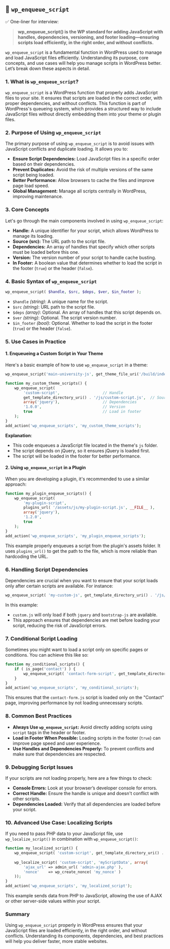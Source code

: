 ## 📌 `wp_enqueue_script`

✅ One-liner for interview:
> **wp_enqueue_script() is the WP standard for adding JavaScript with handles, dependencies, versioning, and footer loading—ensuring scripts load efficiently, in the right order, and without conflicts.**

`wp_enqueue_script` is a fundamental function in WordPress used to manage and load JavaScript files efficiently. Understanding its purpose, core concepts, and use cases will help you manage scripts in WordPress better. Let’s break down these aspects in detail.

### 1. **What is `wp_enqueue_script`?**

`wp_enqueue_script` is a WordPress function that properly adds JavaScript files to your site. It ensures that scripts are loaded in the correct order, with proper dependencies, and without conflicts. This function is part of WordPress's queueing system, which provides a structured way to include JavaScript files without directly embedding them into your theme or plugin files.

### 2. **Purpose of Using `wp_enqueue_script`**

The primary purpose of using `wp_enqueue_script` is to avoid issues with JavaScript conflicts and duplicate loading. It allows you to:
- **Ensure Script Dependencies:** Load JavaScript files in a specific order based on their dependencies.
- **Prevent Duplicates:** Avoid the risk of multiple versions of the same script being loaded.
- **Better Performance:** Allow browsers to cache the files and improve page load speed.
- **Global Management:** Manage all scripts centrally in WordPress, improving maintenance.

### 3. **Core Concepts**

Let's go through the main components involved in using `wp_enqueue_script`:

- **Handle:** A unique identifier for your script, which allows WordPress to manage its loading.
- **Source (src):** The URL path to the script file.
- **Dependencies:** An array of handles that specify which other scripts must be loaded before this one.
- **Version:** The version number of your script to handle cache busting.
- **In Footer:** A boolean value that determines whether to load the script in the footer (`true`) or the header (`false`).

### 4. **Basic Syntax of `wp_enqueue_script`**

```php
wp_enqueue_script( $handle, $src, $deps, $ver, $in_footer );
```

- `$handle` *(string)*: A unique name for the script.
- `$src` *(string)*: URL path to the script file.
- `$deps` *(array)*: Optional. An array of handles that this script depends on.
- `$ver` *(string)*: Optional. The script version number.
- `$in_footer` *(bool)*: Optional. Whether to load the script in the footer (`true`) or the header (`false`).

### 5. **Use Cases in Practice**

#### **1. Enqueueing a Custom Script in Your Theme**

Here's a basic example of how to use `wp_enqueue_script` in a theme:

```php
wp_enqueue_script('main-university-js', get_theme_file_uri('/build/index.js'), array('jquery'), '1.0', true);`
```

```php
function my_custom_theme_scripts() {
    wp_enqueue_script(
        'custom-script',                   // Handle
        get_template_directory_uri() . '/js/custom-script.js',  // Source
        array('jquery'),                   // Dependencies
        '1.0.0',                           // Version
        true                               // Load in footer
    );
}
add_action('wp_enqueue_scripts', 'my_custom_theme_scripts');
```

**Explanation**:
- This code enqueues a JavaScript file located in the theme's `js` folder.
- The script depends on jQuery, so it ensures jQuery is loaded first.
- The script will be loaded in the footer for better performance.

#### **2. Using `wp_enqueue_script` in a Plugin**

When you are developing a plugin, it's recommended to use a similar approach:

```php
function my_plugin_enqueue_scripts() {
    wp_enqueue_script(
        'my-plugin-script',
        plugins_url( '/assets/js/my-plugin-script.js', __FILE__ ),
        array('jquery'),
        '1.2.0',
        true
    );
}
add_action('wp_enqueue_scripts', 'my_plugin_enqueue_scripts');
```

This example properly enqueues a script from the plugin's assets folder. It uses `plugins_url()` to get the path to the file, which is more reliable than hardcoding the URL.

### 6. **Handling Script Dependencies**

Dependencies are crucial when you want to ensure that your script loads only after certain scripts are available. For instance:

```php
wp_enqueue_script( 'my-custom-js', get_template_directory_uri() . '/js/custom.js', array('jquery', 'bootstrap-js'), '1.0', true );
```

In this example:
- `custom.js` will only load if both `jquery` and `bootstrap-js` are available.
- This approach ensures that dependencies are met before loading your script, reducing the risk of JavaScript errors.

### 7. **Conditional Script Loading**

Sometimes you might want to load a script only on specific pages or conditions. You can achieve this like so:

```php
function my_conditional_scripts() {
    if ( is_page('contact') ) {
        wp_enqueue_script( 'contact-form-script', get_template_directory_uri() . '/js/contact-form.js', array(), '1.0', true );
    }
}
add_action('wp_enqueue_scripts', 'my_conditional_scripts');
```

This ensures that the `contact-form.js` script is loaded only on the "Contact" page, improving performance by not loading unnecessary scripts.

### 8. **Common Best Practices**

- **Always Use `wp_enqueue_script`:** Avoid directly adding scripts using `script` tags in the header or footer.
- **Load in Footer When Possible:** Loading scripts in the footer (`true`) can improve page speed and user experience.
- **Use Handles and Dependencies Properly:** To prevent conflicts and make sure that dependencies are respected.

### 9. **Debugging Script Issues**

If your scripts are not loading properly, here are a few things to check:
- **Console Errors:** Look at your browser’s developer console for errors.
- **Correct Handle:** Ensure the handle is unique and doesn't conflict with other scripts.
- **Dependencies Loaded:** Verify that all dependencies are loaded before your script.

### 10. **Advanced Use Case: Localizing Scripts**

If you need to pass PHP data to your JavaScript file, use `wp_localize_script()` in combination with `wp_enqueue_script()`:

```php
function my_localized_script() {
    wp_enqueue_script( 'custom-script', get_template_directory_uri() . '/js/custom-script.js', array(), '1.0.0', true );
    
    wp_localize_script( 'custom-script', 'myScriptData', array(
        'ajax_url' => admin_url( 'admin-ajax.php' ),
        'nonce'    => wp_create_nonce( 'my_nonce' )
    ));
}
add_action('wp_enqueue_scripts', 'my_localized_script');
```

This example sends data from PHP to JavaScript, allowing the use of AJAX or other server-side values within your script.

### **Summary**

Using `wp_enqueue_script` properly in WordPress ensures that your JavaScript files are loaded efficiently, in the right order, and without conflicts. Understanding its components, dependencies, and best practices will help you deliver faster, more stable websites.